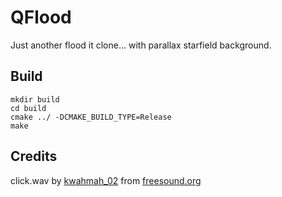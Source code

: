 # QFlood
Just another flood it clone... with parallax starfield background.

## Build
```
mkdir build
cd build
cmake ../ -DCMAKE_BUILD_TYPE=Release
make
```
## Credits
click.wav by <a href="https://freesound.org/people/kwahmah_02">kwahmah_02</a> from <a href="https://freesound.org">freesound.org</a>
